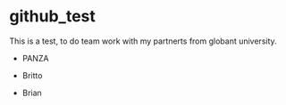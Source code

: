 # github_test
This is a test, to do team work with my partnerts from globant university.

- PANZA

- Britto

- Brian
